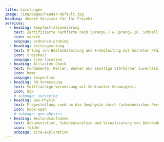 ```yaml
---
title: Leistungen
image: /img/pages/header-default.jpg
heading: Unsere Services für Ihr Projekt
services:
  - heading: Kampfmittelsondierung
    text: Zertifizierte Fachfirma nach SprengG 7 & SprengG 20. Schnell & transparent!
    icon: search
    subpage: ordnance-probing
  - heading: Leitungsortung
    text: Ortung von Bestandsleitung und Fremdleitung mit höchster Präzision
    icon: crosshair
    subpage: line-location
  - heading: Altlasten-Check
    text: Fundamente, Keller, Bunker und sonstige Störkörper zuverlässig vor dem Baustart dokumentieren.
    icon: home
    subpage: inspection
  - heading: 3D-Vermessung
    text: Vollflächige Vermessung mit Zentimeter-Genauigkeit
    icon: box
    # subpage: surveying
  - heading: Geo-Physik
    text: Fragestellung rund um die Geophysik durch fachmännisches Personal
    icon: book-open
    # subpage: geo-physics
  - heading: Bestandsaufnahme
    text: Dokumentation, Schadensanalyse und Visualsierung von Beständen
    icon: folder
    subpage: site-exploration
---
```



